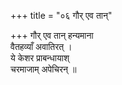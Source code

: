 +++
title = "०६ गौर् एव तान्"

+++
गौर् एव तान् हन्यमाना  
वैतहव्याँ अवातिरत् ।  
ये केशर प्राबन्धायाश्  
चरमाजाम् अपेचिरन् ॥